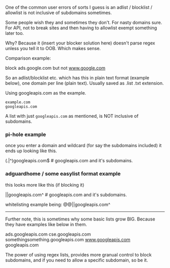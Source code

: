 One of the common user errors of sorts I guess is an adlist / blocklist / allowlist is not inclusive of subdomains sometimes.

Some people wish they and sometimes they don't. For nasty domains sure. For API, not to break sites and then having to allowlist exempt something later too.

Why? Because it (insert your blocker solution here) doesn't parse regex unless you tell it to OOB. Which makes sense. 

Comparison example:

block ads.google.com but not www.google.com

So an adlist/blocklist etc. which has this in plain text format (example below), one domain per line (plain text). 
Usually saved as .list .txt extension.

Using googleapis.com as the example.

```
example.com
googleapis.com
```

A list with just ```googleapis.com``` as mentioned, is NOT inclusive of subdomains.

### pi-hole example

once you enter a domain and wildcard (for say the subdomains included) it ends up looking like this.

(\.|^)googleapis\.com$ # googleapis.com and it's subdomains.

### adguardhome / some easylist format example

this looks more like this (if blocking it)

||googleapis.com^ # googleapis.com and it's subdomains.

whitelisting example being: @@||googleapis.com^ 

----

Further note, this is sometimes why some basic lists grow BIG. Because they have examples like below in them.


ads.googleapis.com
cse.googleapis.com
somethingsomething.googleapis.com
www.googleapis.com
googleapis.com

The power of using regex lists, provides more granual control to block subdomains, and if you need to allow a specific subdomain, so be it.
